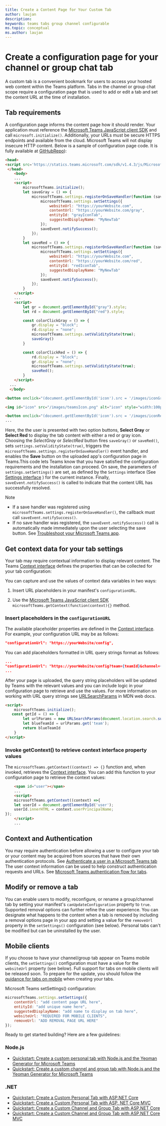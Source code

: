 ```yaml
---
title: Create a Content Page for Your Custom Tab
author: laujan
description: 
keywords: teams tabs group channel configurable 
ms.topic: conceptual
ms.author: laujan
---
```

# Create a configuration page for your channel or group chat tab

A custom tab is a convenient bookmark for users to access your hosted web content within the Teams platform. Tabs in the channel or group chat scope require a configuration page that is used to add or edit a tab and set the content URL at the time of installation.

## Tab requirements

A configuration page informs the content page how it should render. Your application must reference the [Microsoft Teams JavaScript client SDK](foo.md) and call `microsoft.initialize()`. Additionally, your URLs must be secure HTTPS endpoints and available from the cloud. Microsoft Teams will not display insecure HTTP content. Below is a sample of configuration page code. It is fully available at [GitHubRepo](foo.md)):

```html
<head>
<script src='https://statics.teams.microsoft.com/sdk/v1.4.3/js/MicrosoftTeams.min.js'></script>
 </head>
    <body>
    ...
    <script>
        microsoftTeams.initialize();
        let saveGray = () => {
            microsoftTeams.settings.registerOnSaveHandler(function (saveEvent) {
                microsoftTeams.settings.setSettings({
                    websiteUrl: "https://yourWebsite.com",
                    contentUrl: "https://yourWebsite.com/gray",
                    entityId: "grayIconTab",
                    suggestedDisplayName: "MyNewTab"
                });
                saveEvent.notifySuccess();
            });
        }
        let saveRed = () => {
            microsoftTeams.settings.registerOnSaveHandler(function (saveEvent) {
                microsoftTeams.settings.setSettings({
                    websiteUrl: "https://yourWebsite.com",
                    contentUrl: "https://yourWebsite.com/red",
                    entityId: "redIconTab",
                    suggestedDisplayName: "MyNewTab"
                });
                saveEvent.notifySuccess();
            });
        }
    </script>
    ...
    <script>
        let gr = document.getElementById("gray").style;
        let rd = document.getElementById("red").style;

        const colorClickGray = () => {
            gr.display = "block";
            rd.display = "none";
            microsoftTeams.settings.setValidityState(true);
            saveGray()
        }

        const colorClickRed = () => {
            rd.display = "block";
            gr.display = "none";
            microsoftTeams.settings.setValidityState(true);
            saveRed();
        }
    </script>
  ...
  </body>

<button onclick="(document.getElementById('icon').src = '/images/iconGray.png'); colorClickGray()">Select Gray</button>

<img id="icon" src="/images/teamsIcon.png" alt="icon" style="width:100px" />

<button onclick="(document.getElementById('icon').src = '/images/iconRed.png'); colorClickRed()">Select Red</button>
...
```

Here, the the user is presented with two option buttons, **Select Gray** or **Select Red** to display the tab content with either a red or gray icon. Choosing the *SelectGray* or *SelectRed* button fires `saveGray()` or `saveRed()`, sets `settings.setValidityState(true)`, triggers the `microsoftTeams.settings.registerOnSaveHandler()` event handler, and enables the **Save** button on the uploaded app's configuration page in Teams.This code lets Teams know that you have satisfied the configuration requirements and the installation can proceed. On save, the parameters of `settings.setSettings()` are set, as defined by the `Settings` interface (See [Settings interface](~/javascript/api/@microsoft/teams-js/microsoftteams.settings.settings?view=msteams-client-js-latest.md) ) for the current instance. Finally, `saveEvent.notifySuccess()` is called to indicate that the content URL has successfully resolved.

>[!NOTE]
>
>* If a save handler was registered using `microsoftTeams.settings.registerOnSaveHandler()`, the callback must call `saveEvent.notifySuccess()`.
>* If no save handler was registered, the `saveEvent.notifySuccess()` call is automatically made immediately upon the user selecting the save button. See [Troubleshoot your Microsoft Teams app](foo.md).

## Get context data for your tab settings

Your tab may require contextual information to display relevant content. The Teams [Context interface](~/javascript/api/@microsoft/teams-js/microsoftteams.context?view=msteams-client-js-latest.md) defines the properties that can be collected for your tab configuration:

You can capture and use the values of context data variables in two ways:

1. Insert URL placeholders in your manifest's `configurationURL`.

1. Use the [Microsoft Teams JavaScript client SDK](foo.md) `microsoftTeams.getContext(function(context){}` method.

### Insert placeholders in the `configurationURL`

The available placeholder properties are defined in the [Context interface](~/javascript/api/@microsoft/teams-js/microsoftteams.context?view=msteams-client-js-latest.md). For example, your configuration URL may be as follows:

```json
"configurationUrl": "https://yourWebsite/config",

```

You can add placeholders formatted in URL query strings format as follows:

```json
...
"configurationUrl": "https://yourWebsite/config?team={teamId}&channel={channelId}&{locale}"
...
```

After your page is uploaded, the query string placeholders will be updated by Teams with the relevant values and you can include logic in your configuration page to retrieve and use the values. For more information on working with URL query strings see [URLSearchParams](https://developer.mozilla.org/en-US/docs/Web/API/URLSearchParams) in MDN web docs.

```html
<script>
    microsoftTeams.initialize();
   const getId = () => {
        let urlParams = new URLSearchParams(document.location.search.substring(1));
        let blueTeamId = urlParams.get('team');
        return blueTeamId
    }
</script>

```

### Invoke getContext() to retrieve context interface property values

The `microsoftTeams.getContext((context) => {}` function and, when invoked, retrieves the [Context interface](~/javascript/api/@microsoft/teams-js//microsoftteams.context?view=msteams-client-js-latest.md). You can add this function to your configuration page to retrieve the context values:

```html
    <span id="user"></span>
    ...
    <script>
    microsoftTeams.getContext((context) =>{
    let userId = document.getElementById('user');
    userId.innerHTML = context.userPrincipalName;
});
    </script>
    ...
```

## Context and Authentication

You may require authentication before allowing a user to configure your tab or your content may be acquired from sources that have their own authentication protocols. See [Authenticate a user in a Microsoft Teams tab](foo.md) The user context information can be used to help construct authentication requests and URLs. See [Microsoft Teams authentication flow for tabs](foo.md).

## Modify or remove a tab

You can enable users to modify, reconfigure, or rename a group/channel tab by setting your manifest's `canUpdateConfiguration` property to `true`. Supported removal options can further refine the user experience. You can designate what happens to the content when a tab is removed by including a removal options page in your app and setting a value for the `removeUrl` property in the  `setSettings()` configuration (see below). Personal tabs can't be modified but can be uninstalled by the user.

## Mobile clients

If you choose to have your channel/group tab appear on Teams mobile clients, the `setSettings()` configuration must have a value for the `websiteUrl` property (see below). Full support for tabs on mobile clients will be released soon. To prepare for the update, you should follow the [guidance for tabs on mobile](~/resources/design/framework/tabs-mobile.md) when creating your tabs.

Microsoft Teams setSettings() configuration:

```javascript
microsoftTeams.settings.setSettings({
    contentUrl: "add content page URL here",
    entityId: "add unique name here",
    suggestedDisplayName: "add name to display on tab here",
    websiteUrl: "REQUIRED FOR MOBILE CLIENTS",
    removeUrl: "ADD REMOVAL PAGE URL HERE"
});
```

Ready to get started building? Here are a few guidelines:

### Node.js

* [Quickstart: Create a custom personal tab with Node.js and the Yeoman Generator for Microsoft Teams](foo.md)
* [Quickstart: Create a custom channel and group tab with Node.js and the Yeoman Generator for Microsoft Teams](foo.md)

### .NET

* [Quickstart: Create a Custom Personal Tab with ASP.NET Core](foo.md)
* [Quickstart: Create a Custom Personal Tab with ASP. NET Core MVC](foo.md)
* [Quickstart: Create a Custom Channel and Group Tab with ASP.NET Core](foo.md)
* [Quickstart: Create a Custom Channel and Group Tab with ASP.NET Core MVC](foo.md)
